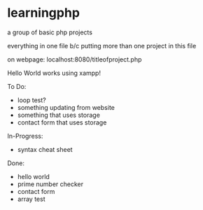 # learningphp
a group of basic php projects

everything in one file b/c putting more than one project in this file

on webpage:
  localhost:8080/titleofproject.php

Hello World works using xampp!

To Do:

  - loop test?
  - something updating from website
  - something that uses storage
  - contact form that uses storage
   
In-Progress:
  - syntax cheat sheet
  
Done:
  - hello world
  - prime number checker
  - contact form
  - array test
